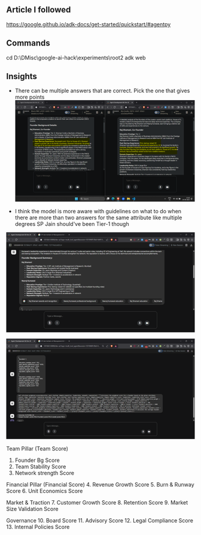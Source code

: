 
## Article I followed
https://google.github.io/adk-docs/get-started/quickstart/#agentpy


## Commands
cd D:\DMisc\google-ai-hack\experiments\root2
adk web

## Insights

- There can be multiple answers that are correct. Pick the one that gives more points
![alt text](image.png)

- I think the model is more aware with guidelines on what to do when there are more than two answers for the same attribute like multiple degrees
SP Jain should've been Tier-1 though

![alt text](image-1.png)

![alt text](image-2.png)


Team Pillar (Team Score)
1. Founder Bg Score
2. Team Stability Score
3. Network strength Score

Financial Pillar (Financial Score)
4. Revenue Growth Score
5. Burn & Runway Score
6. Unit Economics Score

Market & Traction
7. Customer Growth Score
8. Retention Score
9. Market Size Validation Score

Governance
10. Board Score
11. Advisory Score
12. Legal Compliance Score
13. Internal Policies Score